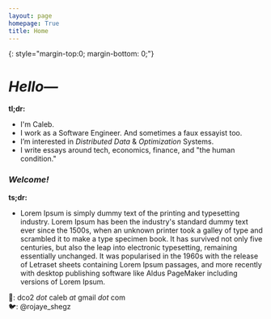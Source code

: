 ```yaml
---
layout: page
homepage: True
title: Home
---
```


{: style="margin-top:0; margin-bottom: 0;"}

# _Hello—_ 
**tl;dr:**
- I'm Caleb.
- I work as a Software Engineer. And sometimes a faux essayist too.
- I’m interested in _Distributed Data_ & _Optimization_ Systems.
- I write essays around tech, economics, finance, and "the human condition."

### _Welcome!_
**ts;dr:**
- Lorem Ipsum is simply dummy text of the printing and typesetting industry. Lorem Ipsum has been the industry's standard dummy text ever since the 1500s, when an unknown printer took a galley of type and scrambled it to make a type specimen book. It has survived not only five centuries, but also the leap into electronic typesetting, remaining essentially unchanged. It was popularised in the 1960s with the release of Letraset sheets containing Lorem Ipsum passages, and more recently with desktop publishing software like Aldus PageMaker including versions of Lorem Ipsum.  


📩: dco2 _dot_ caleb _at_ gmail _dot_ com  
🐦: @rojaye_shegz  
